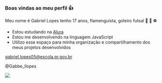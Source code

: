 ### Boas vindas ao meu perfil 👍

Meu nome é Gabriel Lopes
tenho 17 anos,
 flamenguista,
  goleiro futsal 
              🥅 🧤 ⚽
  
- Estou estudando na [Alura](https://www.alura.com.br)
- Estou me desenvolvendo na linguagem JavaScript
- Utilizo esse espaço para minha organização e compartilhamento dos meus projetos desenvolvidos


gabriel.lopes05@escola.pr.gov.br

@Gabbe_llopes

![](https://media.tenor.com/FuYhS1n_c0IAAAAC/cat-piano.gif)


     
